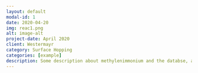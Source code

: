 ```yaml
---
layout: default
modal-id: 1
date: 2020-04-20
img: reac1.png
alt: image-alt
project-date: April 2020
client: Westermayr
category: Surface Hopping
categories: [example]
description: Some description about methylenimmonium and the databse, and what excited state chemistry this molecule shows ... Lorem ipsum dolor sit amet, consetetur sadipscing elitr, sed diam nonumy eirmod tempor invidunt ut labore et dolore magna aliquyam erat, sed diam voluptua. At vero eos et accusam et justo duo dolores et ea rebum. Stet clita kasd gubergren, no sea takimata sanctus est Lorem ipsum dolor sit amet. Lorem ipsum dolor sit amet, consetetur sadipscing elitr, sed diam nonumy eirmod tempor invidunt ut labore et dolore magna aliquyam erat, sed diam voluptua. At vero eos et accusam et justo duo dolores et ea rebum. Stet clita kasd gubergren, no sea takimata sanctus est Lorem ipsum dolor sit amet.
---
```

